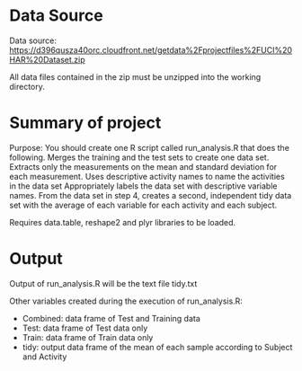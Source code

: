 Data Source
===========

Data source: https://d396qusza40orc.cloudfront.net/getdata%2Fprojectfiles%2FUCI%20HAR%20Dataset.zip 

All data files contained in the zip must be unzipped into the working directory.

Summary of project
==================

Purpose:  You should create one R script called run_analysis.R that does the following. 
Merges the training and the test sets to create one data set.
Extracts only the measurements on the mean and standard deviation for each measurement. 
Uses descriptive activity names to name the activities in the data set
Appropriately labels the data set with descriptive variable names. 
From the data set in step 4, creates a second, independent tidy data set with the average of each variable for each activity and each subject.

Requires data.table, reshape2 and plyr libraries to be loaded.

Output
======
Output of run_analysis.R will be the text file tidy.txt

Other variables created during the execution of run_analysis.R:

* Combined: data frame of Test and Training data
* Test: data frame of Test data only
* Train: data frame of Train data only
* tidy: output data frame of the mean of each sample according to Subject and Activity
